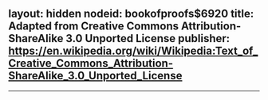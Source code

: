 layout: hidden
nodeid: bookofproofs$6920
title: Adapted from Creative Commons Attribution-ShareAlike 3.0 Unported License
publisher: https://en.wikipedia.org/wiki/Wikipedia:Text_of_Creative_Commons_Attribution-ShareAlike_3.0_Unported_License
---
---